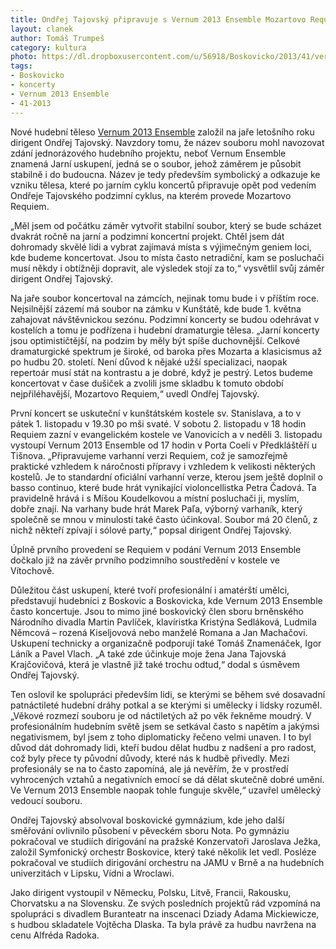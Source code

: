 ```yaml
---
title: Ondřej Tajovský připravuje s Vernum 2013 Ensemble Mozartovo Requiem
layout: clanek
author: Tomáš Trumpeš
category: kultura
photo: https://dl.dropboxusercontent.com/u/56918/Boskovicko/2013/41/vernum.jpg
tags:
- Boskovicko
- koncerty
- Vernum 2013 Ensemble
- 41-2013
---
```


Nové hudební těleso [Vernum 2013 Ensemble](http://vernum.cz) založil na jaře letošního roku dirigent Ondřej Tajovský. Navzdory tomu, že název souboru mohl navozovat zdání jednorázového hudebního projektu, neboť Vernum Ensemble znamená Jarní uskupení, jedná se o soubor, jehož záměrem je působit stabilně i do budoucna. Název je tedy především symbolický a odkazuje ke vzniku tělesa, které po jarním cyklu koncertů připravuje opět pod vedením Ondřeje Tajovského podzimní cyklus, na kterém provede Mozartovo Requiem. 

„Měl jsem od počátku záměr vytvořit stabilní soubor, který se bude scházet dvakrát ročně na jarní a podzimní koncertní projekt. Chtěl jsem dát dohromady skvělé lidi a vybrat zajímavá místa s výjimečným geniem loci, kde budeme koncertovat. Jsou to místa často netradiční, kam se posluchači musí někdy i obtížněji dopravit, ale výsledek stojí za to,“ vysvětlil svůj záměr dirigent Ondřej Tajovský.

Na jaře soubor koncertoval na zámcích, nejinak tomu bude i v příštím roce. Nejsilnější zázemí má soubor na zámku v Kunštátě, kde bude 1. května zahajovat návštěvnickou sezónu. Podzimní koncerty se budou odehrávat v kostelích a tomu je podřízena i hudební dramaturgie tělesa. „Jarní koncerty jsou optimističtější, na podzim by měly být spíše duchovnější. Celkové dramaturgické spektrum je široké, od baroka přes Mozarta a klasicismus až po hudbu 20. století. Není důvod k nějaké užší specializaci, naopak repertoár musí stát na kontrastu a je dobré, když je pestrý. Letos budeme koncertovat v čase dušiček a zvolili jsme skladbu k tomuto období nejpřiléhavější, Mozartovo Requiem,“ uvedl Ondřej Tajovský. 

První koncert se uskuteční v kunštátském kostele sv. Stanislava, a to v pátek 1. listopadu v 19.30 po mši svaté. V sobotu 2. listopadu v 18 hodin Requiem zazní v evangelickém kostele ve Vanovicích a v neděli 3. listopadu vystoupí Vernum 2013 Ensemble od 17 hodin v Porta Coeli v Předkláštěří u Tišnova. „Připravujeme varhanní verzi Requiem, což je samozřejmě praktické vzhledem k náročnosti přípravy i vzhledem k velikosti některých kostelů. Je to standardní oficiální varhanní verze, kterou jsem ještě doplnil o basso continuo, které bude hrát vynikající violoncellistka Petra Čadová. Ta pravidelně hrává i s Míšou Koudelkovou a místní posluchači ji, myslím, dobře znají. Na varhany bude hrát Marek Paľa, výborný varhaník, který společně se mnou v minulosti také často účinkoval. Soubor má 20 členů, z nichž někteří zpívají i sólové party,“ popsal dirigent Ondřej Tajovský. 

Úplně prvního provedení se Requiem v podání Vernum 2013 Ensemble dočkalo již na závěr prvního podzimního soustředění v kostele ve Vítochově. 

Důležitou část uskupení, které tvoří profesionální i amatérští umělci, představují hudebníci z Boskovic a Boskovicka, kde Vernum 2013 Ensemble často koncertuje. Jsou to mimo jiné boskovický člen sboru brněnského Národního divadla Martin Pavlíček, klavíristka Kristýna Sedláková, Ludmila Němcová – rozená Kiseljovová nebo manželé Romana a Jan Machačovi. Uskupení technicky a organizačně podporují také Tomáš Znamenáček, Igor Láník a Pavel Vlach. „A také zde účinkuje moje žena Jana Tajovská Krajčovičová, která je vlastně již také trochu odtud,“ dodal s úsměvem Ondřej Tajovský. 

Ten oslovil ke spolupráci především lidi, se kterými se během své dosavadní patnáctileté hudební dráhy potkal a se kterými si umělecky i lidsky rozuměl. „Věkové rozmezí souboru je od náctiletých až po věk řekněme moudrý. V profesionálním hudebním světě jsem se setkával často s napětím a jakýmsi negativismem, byl jsem z toho diplomaticky řečeno velmi unaven. I to byl důvod dát dohromady lidi, kteří budou dělat hudbu z nadšení a pro radost, což byly přece ty původní důvody, které nás k hudbě přivedly. Mezi profesionály se na to často zapomíná, ale já nevěřím, že v prostředí vyhrocených vztahů a negativních emocí se dá dělat skutečně dobré umění. Ve Vernum 2013 Ensemble naopak tohle funguje skvěle,“ uzavřel umělecký vedoucí souboru. 

Ondřej Tajovský absolvoval boskovické gymnázium, kde jeho další směřování ovlivnilo působení v pěveckém sboru Nota. Po gymnáziu pokračoval ve studiích dirigování na pražské Konzervatoři Jaroslava Ježka, založil Symfonický orchestr Boskovice, který také několik let vedl. Posléze pokračoval ve studiích dirigování orchestru na JAMU v Brně a na hudebních univerzitách v Lipsku, Vídni a Wroclawi. 

Jako dirigent vystoupil v Německu, Polsku, Litvě, Francii, Rakousku, Chorvatsku a na Slovensku. Ze svých posledních projektů rád vzpomíná na spolupráci s divadlem Buranteatr na inscenaci Dziady Adama Mickiewicze, s hudbou skladatele Vojtěcha Dlaska. Ta byla právě za hudbu navržena na cenu Alfréda Radoka.